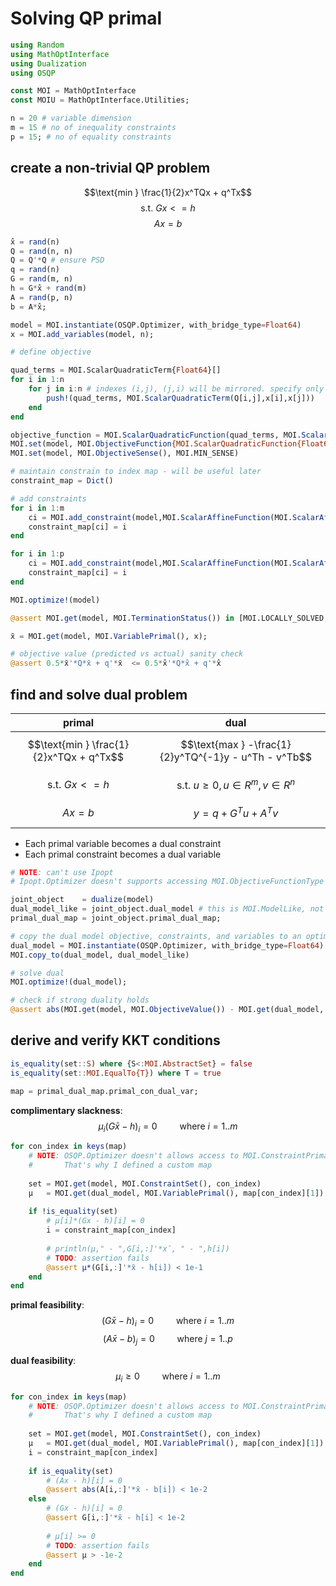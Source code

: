 # Solving QP primal


```julia
using Random
using MathOptInterface
using Dualization
using OSQP

const MOI = MathOptInterface
const MOIU = MathOptInterface.Utilities;
```


```julia
n = 20 # variable dimension
m = 15 # no of inequality constraints
p = 15; # no of equality constraints
```

## create a non-trivial QP problem
$$\text{min } \frac{1}{2}x^TQx + q^Tx$$
$$\text{s.t.  }Gx <= h$$
   $$Ax = b$$ 


```julia
x̂ = rand(n)
Q = rand(n, n)
Q = Q'*Q # ensure PSD
q = rand(n)
G = rand(m, n)
h = G*x̂ + rand(m)
A = rand(p, n)
b = A*x̂;
```


```julia
model = MOI.instantiate(OSQP.Optimizer, with_bridge_type=Float64)
x = MOI.add_variables(model, n);
```


```julia
# define objective

quad_terms = MOI.ScalarQuadraticTerm{Float64}[]
for i in 1:n
    for j in i:n # indexes (i,j), (j,i) will be mirrored. specify only one kind
        push!(quad_terms, MOI.ScalarQuadraticTerm(Q[i,j],x[i],x[j]))
    end
end

objective_function = MOI.ScalarQuadraticFunction(quad_terms, MOI.ScalarAffineTerm.(q, x), 0.0)
MOI.set(model, MOI.ObjectiveFunction{MOI.ScalarQuadraticFunction{Float64}}(), objective_function)
MOI.set(model, MOI.ObjectiveSense(), MOI.MIN_SENSE)
```


```julia
# maintain constrain to index map - will be useful later
constraint_map = Dict()

# add constraints
for i in 1:m
    ci = MOI.add_constraint(model,MOI.ScalarAffineFunction(MOI.ScalarAffineTerm.(G[i,:], x), 0.),MOI.LessThan(h[i]))
    constraint_map[ci] = i
end

for i in 1:p
    ci = MOI.add_constraint(model,MOI.ScalarAffineFunction(MOI.ScalarAffineTerm.(A[i,:], x), 0.),MOI.EqualTo(b[i]))
    constraint_map[ci] = i
end
```


```julia
MOI.optimize!(model)
```


```julia
@assert MOI.get(model, MOI.TerminationStatus()) in [MOI.LOCALLY_SOLVED, MOI.OPTIMAL]
```


```julia
x̄ = MOI.get(model, MOI.VariablePrimal(), x);
```


```julia
# objective value (predicted vs actual) sanity check
@assert 0.5*x̄'*Q*x̄ + q'*x̄  <= 0.5*x̂'*Q*x̂ + q'*x̂   
```

## find and solve dual problem 

| primal | dual |
|--------|------|
$$\text{min } \frac{1}{2}x^TQx + q^Tx$$  | $$\text{max } -\frac{1}{2}y^TQ^{-1}y - u^Th - v^Tb$$
$$\text{s.t.  }Gx <= h$$ | $$\text{s.t.  } u \geq 0, u \in R^m, v \in R^n$$
   $$Ax = b$$  |    $$y = q + G^Tu + A^Tv$$
  
- Each primal variable becomes a dual constraint
- Each primal constraint becomes a dual variable


```julia
# NOTE: can't use Ipopt
# Ipopt.Optimizer doesn't supports accessing MOI.ObjectiveFunctionType

joint_object    = dualize(model)
dual_model_like = joint_object.dual_model # this is MOI.ModelLike, not an MOI.AbstractOptimizer; can't call optimizer on it
primal_dual_map = joint_object.primal_dual_map;
```


```julia
# copy the dual model objective, constraints, and variables to an optimizer
dual_model = MOI.instantiate(OSQP.Optimizer, with_bridge_type=Float64)
MOI.copy_to(dual_model, dual_model_like)

# solve dual
MOI.optimize!(dual_model);
```


```julia
# check if strong duality holds
@assert abs(MOI.get(model, MOI.ObjectiveValue()) - MOI.get(dual_model, MOI.ObjectiveValue())) <= 1e-1
```

## derive and verify KKT conditions


```julia
is_equality(set::S) where {S<:MOI.AbstractSet} = false
is_equality(set::MOI.EqualTo{T}) where T = true

map = primal_dual_map.primal_con_dual_var;
```

**complimentary slackness**: $$\mu_{i}(G\bar x -h)_i=0 \qquad \text{ where } i=1..m$$


```julia
for con_index in keys(map)
    # NOTE: OSQP.Optimizer doesn't allows access to MOI.ConstraintPrimal
    #       That's why I defined a custom map 
    
    set = MOI.get(model, MOI.ConstraintSet(), con_index)
    μ   = MOI.get(dual_model, MOI.VariablePrimal(), map[con_index][1])
    
    if !is_equality(set)
        # μ[i]*(Gx - h)[i] = 0
        i = constraint_map[con_index]
        
        # println(μ," - ",G[i,:]'*x̄, " - ",h[i])
        # TODO: assertion fails 
        @assert μ*(G[i,:]'*x̄ - h[i]) < 1e-1  
    end
end
```

**primal feasibility**: 
$$(G\bar x -h)_i=0 \qquad \text{ where } i=1..m$$
$$(A\bar x -b)_j=0 \qquad \text{ where } j=1..p$$

**dual feasibility**: 
$$\mu_i \geq 0 \qquad \text{ where } i=1..m$$


```julia
for con_index in keys(map)
    # NOTE: OSQP.Optimizer doesn't allows access to MOI.ConstraintPrimal
    #       That's why I defined a custom map 
    
    set = MOI.get(model, MOI.ConstraintSet(), con_index)
    μ   = MOI.get(dual_model, MOI.VariablePrimal(), map[con_index][1])
    i = constraint_map[con_index]
    
    if is_equality(set)
        # (Ax - h)[i] = 0
        @assert abs(A[i,:]'*x̄ - b[i]) < 1e-2
    else
        # (Gx - h)[i] = 0
        @assert G[i,:]'*x̄ - h[i] < 1e-2
        
        # μ[i] >= 0
        # TODO: assertion fails 
        @assert μ > -1e-2
    end
end
```
